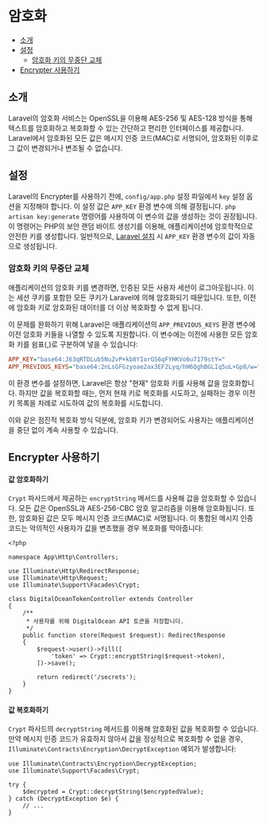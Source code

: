 # 암호화

- [소개](#introduction)
- [설정](#configuration)
    - [암호화 키의 무중단 교체](#gracefully-rotating-encryption-keys)
- [Encrypter 사용하기](#using-the-encrypter)

<a name="introduction"></a>
## 소개

Laravel의 암호화 서비스는 OpenSSL을 이용해 AES-256 및 AES-128 방식을 통해 텍스트를 암호화하고 복호화할 수 있는 간단하고 편리한 인터페이스를 제공합니다. Laravel에서 암호화된 모든 값은 메시지 인증 코드(MAC)로 서명되어, 암호화된 이후로 그 값이 변경되거나 변조될 수 없습니다.

<a name="configuration"></a>
## 설정

Laravel의 Encrypter를 사용하기 전에, `config/app.php` 설정 파일에서 `key` 설정 옵션을 지정해야 합니다. 이 설정 값은 `APP_KEY` 환경 변수에 의해 결정됩니다. `php artisan key:generate` 명령어를 사용하여 이 변수의 값을 생성하는 것이 권장됩니다. 이 명령어는 PHP의 보안 랜덤 바이트 생성기를 이용해, 애플리케이션에 암호학적으로 안전한 키를 생성합니다. 일반적으로, [Laravel 설치](/docs/{{version}}/installation) 시 `APP_KEY` 환경 변수의 값이 자동으로 생성됩니다.

<a name="gracefully-rotating-encryption-keys"></a>
### 암호화 키의 무중단 교체

애플리케이션의 암호화 키를 변경하면, 인증된 모든 사용자 세션이 로그아웃됩니다. 이는 세션 쿠키를 포함한 모든 쿠키가 Laravel에 의해 암호화되기 때문입니다. 또한, 이전에 암호화 키로 암호화된 데이터를 더 이상 복호화할 수 없게 됩니다.

이 문제를 완화하기 위해 Laravel은 애플리케이션의 `APP_PREVIOUS_KEYS` 환경 변수에 이전 암호화 키들을 나열할 수 있도록 지원합니다. 이 변수에는 이전에 사용한 모든 암호화 키를 쉼표(,)로 구분하여 넣을 수 있습니다:

```ini
APP_KEY="base64:J63qRTDLub5NuZvP+kb8YIorGS6qFYHKVo6u7179stY="
APP_PREVIOUS_KEYS="base64:2nLsGFGzyoae2ax3EF2Lyq/hH6QghBGLIq5uL+Gp8/w="
```

이 환경 변수를 설정하면, Laravel은 항상 "현재" 암호화 키를 사용해 값을 암호화합니다. 하지만 값을 복호화할 때는, 먼저 현재 키로 복호화를 시도하고, 실패하는 경우 이전 키 목록을 차례로 시도하여 값의 복호화를 시도합니다.

이와 같은 점진적 복호화 방식 덕분에, 암호화 키가 변경되어도 사용자는 애플리케이션을 중단 없이 계속 사용할 수 있습니다.

<a name="using-the-encrypter"></a>
## Encrypter 사용하기

<a name="encrypting-a-value"></a>
#### 값 암호화하기

`Crypt` 파사드에서 제공하는 `encryptString` 메서드를 사용해 값을 암호화할 수 있습니다. 모든 값은 OpenSSL과 AES-256-CBC 암호 알고리즘을 이용해 암호화됩니다. 또한, 암호화된 값은 모두 메시지 인증 코드(MAC)로 서명됩니다. 이 통합된 메시지 인증 코드는 악의적인 사용자가 값을 변조했을 경우 복호화를 막아줍니다:

    <?php

    namespace App\Http\Controllers;

    use Illuminate\Http\RedirectResponse;
    use Illuminate\Http\Request;
    use Illuminate\Support\Facades\Crypt;

    class DigitalOceanTokenController extends Controller
    {
        /**
         * 사용자를 위해 DigitalOcean API 토큰을 저장합니다.
         */
        public function store(Request $request): RedirectResponse
        {
            $request->user()->fill([
                'token' => Crypt::encryptString($request->token),
            ])->save();

            return redirect('/secrets');
        }
    }

<a name="decrypting-a-value"></a>
#### 값 복호화하기

`Crypt` 파사드의 `decryptString` 메서드를 이용해 암호화된 값을 복호화할 수 있습니다. 만약 메시지 인증 코드가 유효하지 않아서 값을 정상적으로 복호화할 수 없을 경우, `Illuminate\Contracts\Encryption\DecryptException` 예외가 발생합니다:

    use Illuminate\Contracts\Encryption\DecryptException;
    use Illuminate\Support\Facades\Crypt;

    try {
        $decrypted = Crypt::decryptString($encryptedValue);
    } catch (DecryptException $e) {
        // ...
    }

